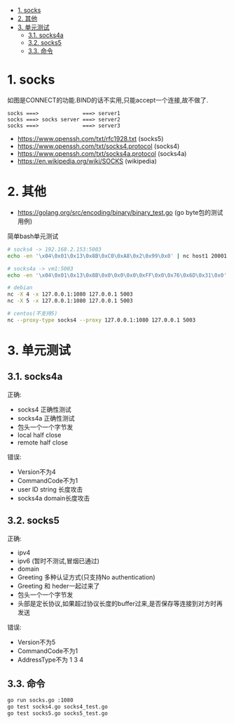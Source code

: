 <!-- TOC -->

- [1. socks](#1-socks)
- [2. 其他](#2-其他)
- [3. 单元测试](#3-单元测试)
    - [3.1. socks4a](#31-socks4a)
    - [3.2. socks5](#32-socks5)
    - [3.3. 命令](#33-命令)

<!-- /TOC -->


<a id="markdown-1-socks" name="1-socks"></a>
# 1. socks

如图是CONNECT的功能.BIND的话不实用,只能accept一个连接,故不做了.
```
socks ===>              ===> server1  
socks ===> socks server ===> server2  
socks ===>              ===> server3  
```

* https://www.openssh.com/txt/rfc1928.txt (socks5)
* https://www.openssh.com/txt/socks4.protocol (socks4)
* https://www.openssh.com/txt/socks4a.protocol (socks4a)
* https://en.wikipedia.org/wiki/SOCKS (wikipedia)


<a id="markdown-2-其他" name="2-其他"></a>
# 2. 其他
* https://golang.org/src/encoding/binary/binary_test.go (go byte包的测试用例)


简单bash单元测试
```bash
# socks4 -> 192.168.2.153:5003
echo -en '\x04\0x01\0x13\0x8B\0xC0\0xA8\0x2\0x99\0x0' | nc host1 20001

# socks4a -> vm1:5003
echo -en '\x04\0x01\0x13\0x8B\0x0\0x0\0x0\0xFF\0x0\0x76\0x6D\0x31\0x0' | nc host1 20001

# debian 
nc -X 4 -x 127.0.0.1:1080 127.0.0.1 5003
nc -X 5 -x 127.0.0.1:1080 127.0.0.1 5003

# centos(不支持5)
nc --proxy-type socks4 --proxy 127.0.0.1:1080 127.0.0.1 5003
```


<a id="markdown-3-单元测试" name="3-单元测试"></a>
# 3. 单元测试

<a id="markdown-31-socks4a" name="31-socks4a"></a>
## 3.1. socks4a

正确:
* socks4 正确性测试
* socks4a 正确性测试
* 包头一个一个字节发
* local half close
* remote half close


错误:
* Version不为4
* CommandCode不为1
* user ID string 长度攻击
* socks4a domain长度攻击

<a id="markdown-32-socks5" name="32-socks5"></a>
## 3.2. socks5

正确:
* ipv4
* ipv6 (暂时不测试,冒烟已通过)
* domain
* Greeting 多种认证方式(只支持No authentication)
* Greeting 和 heder一起过来了
* 包头一个一个字节发
* 头部是定长协议,如果超过协议长度的buffer过来,是否保存等连接到对方时再发送

错误:
* Version不为5
* CommandCode不为1
* AddressType不为 1 3 4

<a id="markdown-33-命令" name="33-命令"></a>
## 3.3. 命令

```bash
go run socks.go :1080
go test socks4.go socks4_test.go
go test socks5.go socks5_test.go
```
